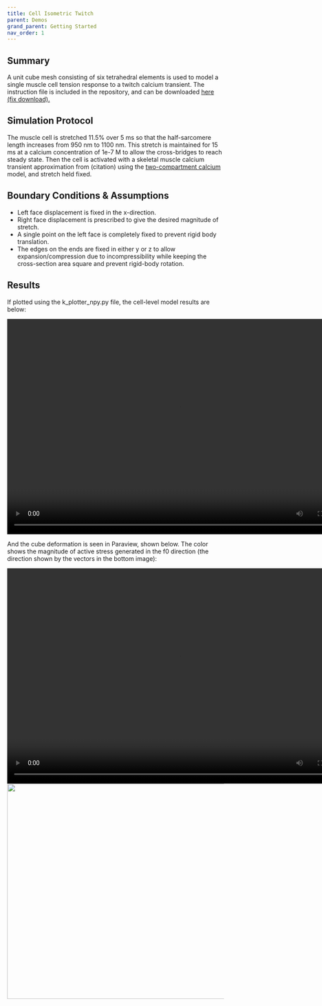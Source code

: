 ```yaml
---
title: Cell Isometric Twitch
parent: Demos
grand_parent: Getting Started
nav_order: 1
---
```


Summary
-------
A unit cube mesh consisting of six tetrahedral elements is used to model a single muscle cell tension response to a twitch calcium transient. The instruction file is included in the repository, and can be downloaded <a href="https://github.com/mmoth-kurtis/MMotH-Vent/blob/master/demos/cell_isometric_twitch_demo/cell_isometric_twitch_demo.json" >here (fix download).</a>

Simulation Protocol
-------------------
The muscle cell is stretched 11.5% over 5 ms so that the half-sarcomere length increases from 950 nm to 1100 nm. This stretch is maintained for 15 ms at a calcium concentration of 1e-7 M to allow the cross-bridges to reach steady state. Then the cell is activated with a skeletal muscle calcium transient approximation from (citation) using the [two-compartment calcium](../../../model_formulations/calcium_models/two_compartment_model/two_compartment_model.md) model, and stretch held fixed.

Boundary Conditions & Assumptions
---------------------------------
- Left face displacement is fixed in the x-direction.
- Right face displacement is prescribed to give the desired magnitude of stretch.
- A single point on the left face is completely fixed to prevent rigid body translation.
- The edges on the ends are fixed in either y or z to allow expansion/compression due to incompressibility while keeping the cross-section area square and prevent rigid-body rotation.

Results
-------
If plotted using the k_plotter_npy.py file, the cell-level model results are below:

<video width="800" height="500" controls>
  <source src="test_animation.mp4" type="video/mp4">
</video>


And the cube deformation is seen in Paraview, shown below. The color shows the magnitude of active stress generated in the f0 direction (the direction shown by the vectors in the bottom image):

<video width="800" height="500" controls>
  <source src="displacement_animation.m4v" type="video/mp4">
</video>
<img src="https://github.com/mmoth-kurtis/MMotH-Vent/blob/master/docs/pages/getting_started/running_a_simulation/cell_isometric_demo_page/f0_cell_isometric_demo_2.png?raw=true" width="800" height="500">
